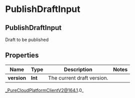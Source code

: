 # PublishDraftInput

## PublishDraftInput
Draft to be published

## Properties

|Name | Type | Description | Notes|
|------------ | ------------- | ------------- | -------------|
| **version** | **Int** | The current draft version. | |



_PureCloudPlatformClientV2@164.1.0_
